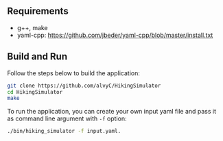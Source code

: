 
## Requirements

* g++, make 
* yaml-cpp: https://github.com/jbeder/yaml-cpp/blob/master/install.txt

## Build and Run

Follow the steps below to build the application:

```bash
git clone https://github.com/alvyC/HikingSimulator
cd HikingSimulator
make
```

To run the application, you can create your own input yaml file and pass it as command line argument with `-f` option:
```bash
./bin/hiking_simulator -f input.yaml.
```
